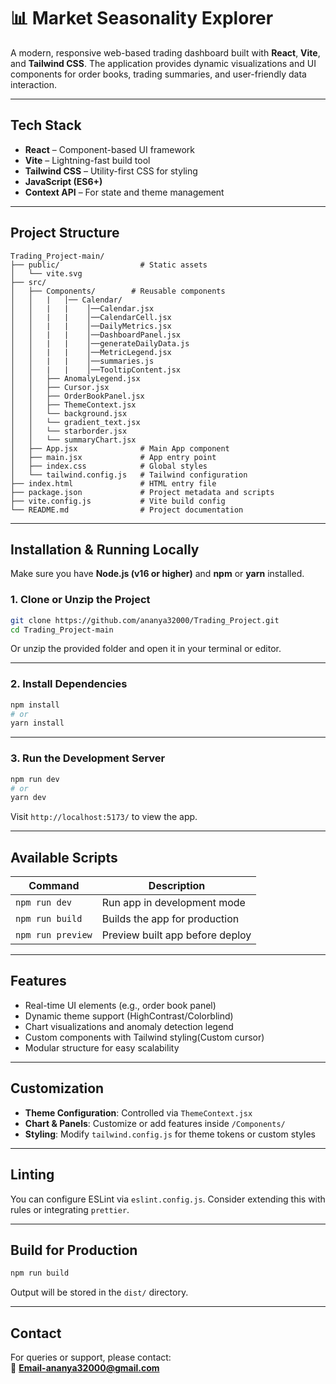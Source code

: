# 📊 Market Seasonality Explorer

A modern, responsive web-based trading dashboard built with **React**, **Vite**, and **Tailwind CSS**. The application provides dynamic visualizations and UI components for order books, trading summaries, and user-friendly data interaction.

---

## Tech Stack

- **React** – Component-based UI framework  
- **Vite** – Lightning-fast build tool  
- **Tailwind CSS** – Utility-first CSS for styling  
- **JavaScript (ES6+)**  
- **Context API** – For state and theme management  

---

## Project Structure

```
Trading_Project-main/
├── public/                  # Static assets
│   └── vite.svg
├── src/
│   ├── Components/        # Reusable components
│   │   |   │── Calendar/
│   │   |   |    │──Calendar.jsx
│   │   |   |    │──CalendarCell.jsx
│   │   |   |    │──DailyMetrics.jsx
│   │   |   |    │──DashboardPanel.jsx
│   │   |   |    │──generateDailyData.js
│   │   |   |    │──MetricLegend.jsx
│   │   |   |    │──summaries.js
│   │   |   |    │──TooltipContent.jsx
│   │   ├── AnomalyLegend.jsx
│   │   ├── Cursor.jsx
│   │   ├── OrderBookPanel.jsx
│   │   ├── ThemeContext.jsx
│   │   └── background.jsx
│   │   └── gradient_text.jsx
│   │   └── starborder.jsx
│   │   └── summaryChart.jsx
│   ├── App.jsx              # Main App component
│   ├── main.jsx             # App entry point
│   ├── index.css            # Global styles
│   └── tailwind.config.js   # Tailwind configuration
├── index.html               # HTML entry file
├── package.json             # Project metadata and scripts
├── vite.config.js           # Vite build config
└── README.md                # Project documentation
```

---

## Installation & Running Locally

Make sure you have **Node.js (v16 or higher)** and **npm** or **yarn** installed.

### 1. Clone or Unzip the Project

```bash
git clone https://github.com/ananya32000/Trading_Project.git
cd Trading_Project-main
```

Or unzip the provided folder and open it in your terminal or editor.

---

### 2. Install Dependencies

```bash
npm install
# or
yarn install
```

---

### 3. Run the Development Server

```bash
npm run dev
# or
yarn dev
```

Visit `http://localhost:5173/` to view the app.

---

## Available Scripts

| Command            | Description                         |
|--------------------|-------------------------------------|
| `npm run dev`      | Run app in development mode         |
| `npm run build`    | Builds the app for production       |
| `npm run preview`  | Preview built app before deploy     |

---

## Features

- Real-time UI elements (e.g., order book panel)  
- Dynamic theme support (HighContrast/Colorblind)  
- Chart visualizations and anomaly detection legend  
- Custom components with Tailwind styling(Custom cursor)  
- Modular structure for easy scalability  

---

## Customization

- **Theme Configuration**: Controlled via `ThemeContext.jsx`  
- **Chart & Panels**: Customize or add features inside `/Components/`  
- **Styling**: Modify `tailwind.config.js` for theme tokens or custom styles  

---

## Linting

You can configure ESLint via `eslint.config.js`. Consider extending this with rules or integrating `prettier`.

---

## Build for Production

```bash
npm run build
```

Output will be stored in the `dist/` directory.

---

## Contact

For queries or support, please contact:  
📧 **Email-ananya32000@gmail.com**
